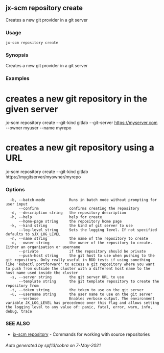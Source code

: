 ## jx-scm repository create

Creates a new git provider in a git server

### Usage

```
jx-scm repository create
```

### Synopsis

Creates a new git provider in a git server

### Examples

  # creates a new git repository in the given server
  jx-scm repository create --git-kind gitlab --git-server https://myserver.com --owner myuser --name myrepo
  
  # creates a new git repository using a URL
  jx-scm repository create --git-kind gitlab https://mygitserver/myowner/myrepo

### Options

```
  -b, --batch-mode           Runs in batch mode without prompting for user input
      --confirm              confirms creating the repository
  -d, --description string   the repository description
  -h, --help                 help for create
      --home-page string     the repository home page
  -k, --kind string          the kind of git server to use
      --log-level string     Sets the logging level. If not specified defaults to $JX_LOG_LEVEL
  -n, --name string          the name of the repository to create
  -o, --owner string         the owner of the repository to create. Either an organisation or username
      --private              if the repository should be private
      --push-host string     the git host to use when pushing to the git repository. Only really useful in BDD tests if using something like 'kubectl portforward' to access a git repository where you want to push from outside the cluster with a different host name to the host name used inside the cluster
  -s, --server string        the git server URL to use
      --template string      the git template repository to create the repository from
  -t, --token string         the token to use on the git server
  -u, --username string      the user name to use on the git server
      --verbose              Enables verbose output. The environment variable JX_LOG_LEVEL has precedence over this flag and allows setting the logging level to any value of: panic, fatal, error, warn, info, debug, trace
```

### SEE ALSO

* [jx-scm repository](jx-scm_repository.md)	 - Commands for working with source repositories

###### Auto generated by spf13/cobra on 7-May-2021
